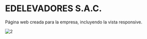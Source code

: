 # EDELEVADORES S.A.C.
Página web creada para la empresa, incluyendo la vista responsive.

![2](https://user-images.githubusercontent.com/68082868/217394978-e903e789-069b-4935-99f3-e55c749555a5.jpg)

